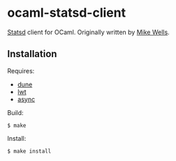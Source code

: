 ocaml-statsd-client
===================

[Statsd](https://github.com/etsy/statsd) client for OCaml.
Originally written by [Mike Wells](https://github.com/mwells).

Installation
------------

Requires:

* [dune](https://github.com/ocaml/dune)
* [lwt](https://github.com/ocsigen/lwt)
* [async](https://github.com/janestreet/async)

Build:

```
$ make
```

Install:

```
$ make install
```
